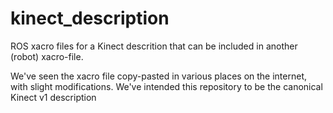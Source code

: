# kinect_description

ROS xacro files for a Kinect descrition that can be included in another (robot) xacro-file. 

We've seen the xacro file copy-pasted in various places on the internet, with slight modifications. 
We've intended this repository to be the canonical Kinect v1 description
